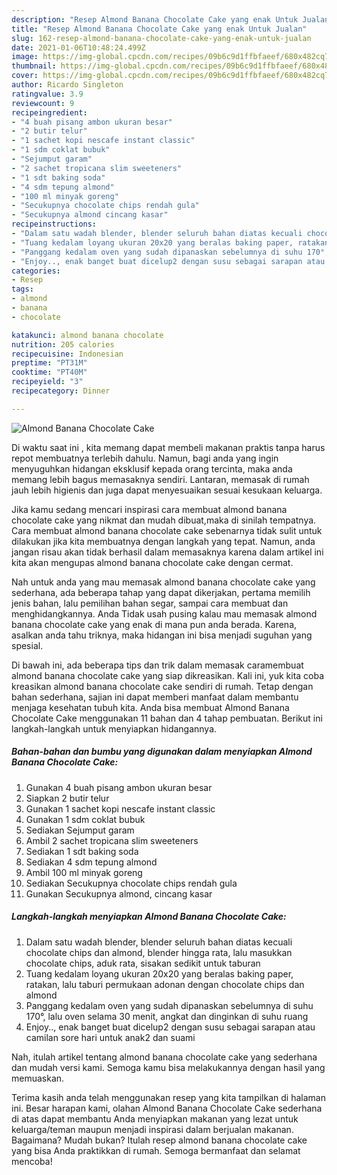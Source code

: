 ```yaml
---
description: "Resep Almond Banana Chocolate Cake yang enak Untuk Jualan"
title: "Resep Almond Banana Chocolate Cake yang enak Untuk Jualan"
slug: 162-resep-almond-banana-chocolate-cake-yang-enak-untuk-jualan
date: 2021-01-06T10:48:24.499Z
image: https://img-global.cpcdn.com/recipes/09b6c9d1ffbfaeef/680x482cq70/almond-banana-chocolate-cake-foto-resep-utama.jpg
thumbnail: https://img-global.cpcdn.com/recipes/09b6c9d1ffbfaeef/680x482cq70/almond-banana-chocolate-cake-foto-resep-utama.jpg
cover: https://img-global.cpcdn.com/recipes/09b6c9d1ffbfaeef/680x482cq70/almond-banana-chocolate-cake-foto-resep-utama.jpg
author: Ricardo Singleton
ratingvalue: 3.9
reviewcount: 9
recipeingredient:
- "4 buah pisang ambon ukuran besar"
- "2 butir telur"
- "1 sachet kopi nescafe instant classic"
- "1 sdm coklat bubuk"
- "Sejumput garam"
- "2 sachet tropicana slim sweeteners"
- "1 sdt baking soda"
- "4 sdm tepung almond"
- "100 ml minyak goreng"
- "Secukupnya chocolate chips rendah gula"
- "Secukupnya almond cincang kasar"
recipeinstructions:
- "Dalam satu wadah blender, blender seluruh bahan diatas kecuali chocolate chips dan almond, blender hingga rata, lalu masukkan chocolate chips, aduk rata, sisakan sedikit untuk taburan"
- "Tuang kedalam loyang ukuran 20x20 yang beralas baking paper, ratakan, lalu taburi permukaan adonan dengan chocolate chips dan almond"
- "Panggang kedalam oven yang sudah dipanaskan sebelumnya di suhu 170°, lalu oven selama 30 menit, angkat dan dinginkan di suhu ruang"
- "Enjoy.., enak banget buat dicelup2 dengan susu sebagai sarapan atau camilan sore hari untuk anak2 dan suami"
categories:
- Resep
tags:
- almond
- banana
- chocolate

katakunci: almond banana chocolate 
nutrition: 205 calories
recipecuisine: Indonesian
preptime: "PT31M"
cooktime: "PT40M"
recipeyield: "3"
recipecategory: Dinner

---
```



![Almond Banana Chocolate Cake](https://img-global.cpcdn.com/recipes/09b6c9d1ffbfaeef/680x482cq70/almond-banana-chocolate-cake-foto-resep-utama.jpg)

Di waktu  saat ini , kita memang dapat membeli makanan praktis tanpa harus repot membuatnya terlebih dahulu. Namun, bagi anda yang ingin menyuguhkan hidangan eksklusif kepada orang tercinta, maka anda memang lebih bagus memasaknya sendiri. Lantaran, memasak di rumah jauh lebih higienis dan juga dapat menyesuaikan sesuai kesukaan keluarga.

Jika kamu sedang mencari inspirasi cara membuat almond banana chocolate cake yang nikmat dan mudah dibuat,maka di sinilah tempatnya. Cara membuat almond banana chocolate cake  sebenarnya tidak sulit untuk dilakukan jika kita membuatnya dengan langkah yang tepat. Namun, anda jangan risau akan tidak berhasil dalam memasaknya 
karena dalam artikel ini kita akan mengupas almond banana chocolate cake dengan cermat.  



Nah untuk anda yang mau memasak almond banana chocolate cake yang sederhana, ada beberapa tahap yang dapat dikerjakan, pertama memilih jenis bahan, lalu pemilihan bahan segar, sampai cara membuat dan menghidangkannya. Anda Tidak usah pusing kalau mau memasak almond banana chocolate cake yang enak di mana pun anda berada. Karena, asalkan anda  tahu triknya, maka hidangan ini bisa menjadi suguhan yang spesial.

Di bawah ini, ada beberapa tips dan trik dalam memasak caramembuat almond banana chocolate cake yang siap dikreasikan. Kali ini, yuk kita coba kreasikan almond banana chocolate cake sendiri di rumah. Tetap dengan bahan sederhana, sajian ini dapat memberi manfaat dalam membantu menjaga kesehatan tubuh kita. Anda bisa membuat Almond Banana Chocolate Cake menggunakan 11 bahan dan 4 tahap pembuatan. Berikut ini langkah-langkah untuk menyiapkan hidangannya.

<!--inarticleads1-->

##### Bahan-bahan dan bumbu yang digunakan dalam menyiapkan Almond Banana Chocolate Cake:

1. Gunakan 4 buah pisang ambon ukuran besar
1. Siapkan 2 butir telur
1. Gunakan 1 sachet kopi nescafe instant classic
1. Gunakan 1 sdm coklat bubuk
1. Sediakan Sejumput garam
1. Ambil 2 sachet tropicana slim sweeteners
1. Sediakan 1 sdt baking soda
1. Sediakan 4 sdm tepung almond
1. Ambil 100 ml minyak goreng
1. Sediakan Secukupnya chocolate chips rendah gula
1. Gunakan Secukupnya almond, cincang kasar




<!--inarticleads2-->

##### Langkah-langkah menyiapkan Almond Banana Chocolate Cake:

1. Dalam satu wadah blender, blender seluruh bahan diatas kecuali chocolate chips dan almond, blender hingga rata, lalu masukkan chocolate chips, aduk rata, sisakan sedikit untuk taburan
1. Tuang kedalam loyang ukuran 20x20 yang beralas baking paper, ratakan, lalu taburi permukaan adonan dengan chocolate chips dan almond
1. Panggang kedalam oven yang sudah dipanaskan sebelumnya di suhu 170°, lalu oven selama 30 menit, angkat dan dinginkan di suhu ruang
1. Enjoy.., enak banget buat dicelup2 dengan susu sebagai sarapan atau camilan sore hari untuk anak2 dan suami




Nah, itulah artikel tentang  almond banana chocolate cake  yang sederhana dan mudah versi kami. Semoga kamu bisa melakukannya dengan hasil yang memuaskan. 

Terima kasih anda telah menggunakan resep yang kita tampilkan di halaman ini. Besar harapan kami, olahan  Almond Banana Chocolate Cake sederhana di atas dapat membantu Anda menyiapkan makanan yang lezat untuk keluarga/teman maupun menjadi inspirasi dalam berjualan makanan. Bagaimana? Mudah bukan? Itulah resep almond banana chocolate cake yang bisa Anda praktikkan di rumah. Semoga bermanfaat dan selamat mencoba!

